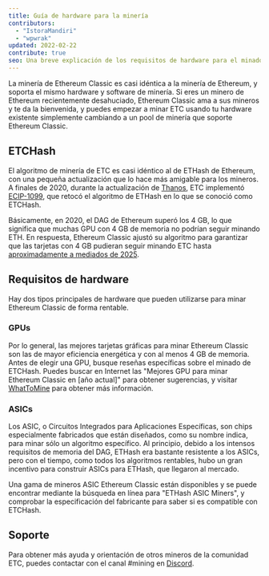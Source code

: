 ```yaml
---
title: Guía de hardware para la minería
contributors:
  - "IstoraMandiri"
  - "wpwrak"
updated: 2022-02-22
contribute: true
seo: Una breve explicación de los requisitos de hardware para el minado de Ethereum Classic, cubriendo ETHash vs ETCHash, SHA3, GPUs y ASICs.
---
```


La minería de Ethereum Classic es casi idéntica a la minería de Ethereum, y soporta el mismo hardware y software de minería. Si eres un minero de Ethereum recientemente desahuciado, Ethereum Classic ama a sus mineros y te da la bienvenida, y puedes empezar a minar ETC usando tu hardware existente simplemente cambiando a un pool de minería [](/mining/pools) que soporte Ethereum Classic.

## ETCHash

El algoritmo de minería de ETC es casi idéntico al de ETHash de Ethereum, con una pequeña actualización que lo hace más amigable para los mineros. A finales de 2020, durante la actualización de [Thanos](/blog/2020-11-27-thanos-hard-fork-upgrade), ETC implementó [ECIP-1099](https://ecips.ethereumclassic.org/ECIPs/ecip-1099), que retocó el algoritmo de ETHash en lo que se conoció como ETCHash.

Básicamente, en 2020, el DAG de Ethereum superó los 4 GB, lo que significa que muchas GPU con 4 GB de memoria no podrían seguir minando ETH. En respuesta, Ethereum Classic ajustó su algoritmo para garantizar que las tarjetas con 4 GB pudieran seguir minando ETC hasta [aproximadamente a mediados de 2025](https://minerstat.com/dag-size-calculator).

## Requisitos de hardware

Hay dos tipos principales de hardware que pueden utilizarse para minar Ethereum Classic de forma rentable.

### GPUs

Por lo general, las mejores tarjetas gráficas para minar Ethereum Classic son las de mayor eficiencia energética y con al menos 4 GB de memoria. Antes de elegir una GPU, busque reseñas específicas sobre el minado de ETCHash. Puedes buscar en Internet las "Mejores GPU para minar Ethereum Classic en [año actual]" para obtener sugerencias, y visitar [WhatToMine](https://whattomine.com/coins?e4g=true) para obtener más información.

### ASICs

Los ASIC, o Circuitos Integrados para Aplicaciones Específicas, son chips especialmente fabricados que están diseñados, como su nombre indica, para minar sólo un algoritmo específico. Al principio, debido a los intensos requisitos de memoria del DAG, ETHash era bastante resistente a los ASICs, pero con el tiempo, como todos los algoritmos rentables, hubo un gran incentivo para construir ASICs para ETHash, que llegaron al mercado.

Una gama de mineros ASIC Ethereum Classic están disponibles y se puede encontrar mediante la búsqueda en línea para "ETHash ASIC Miners", y comprobar la especificación del fabricante para saber si es compatible con ETCHash.

## Soporte

Para obtener más ayuda y orientación de otros mineros de la comunidad ETC, puedes contactar con el canal #mining en [Discord](https://ethereumclassic.org/discord).
